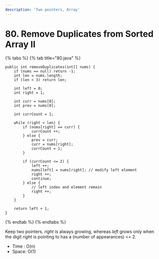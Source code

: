 ```yaml
---
description: 'Two pointers, Array'
---
```


# 80. Remove Duplicates from Sorted Array II

{% tabs %}
{% tab title="80.java" %}
```text
public int removeDuplicates(int[] nums) {
    if (nums == null) return -1;
    int len = nums.length;
    if (len < 3) return len;

    int left = 0;
    int right = 1;

    int curr = nums[0];
    int prev = nums[0];

    int currCount = 1;

    while (right < len) {
        if (nums[right] == curr) {
            currCount ++;
        } else {
            prev = curr;
            curr = nums[right];
            currCount = 1;
        }

        if (currCount <= 2) {
            left ++;
            nums[left] = nums[right]; // modify left element
            right ++;
            continue;
        } else {
            // left index and element remain
            right ++;
        }
    }

    return left + 1;
}
```
{% endtab %}
{% endtabs %}

Keep two pointers. _right_ is always growing, whereas _left_ grows only when the digit _right_ is pointing to has a \(number of appearances\) &lt;= 2.

* Time : O\(n\)
* Space: O\(1\)

